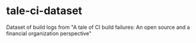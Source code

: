 # tale-ci-dataset
Dataset of build logs from "A tale of CI build failures: An open source and a financial organization perspective"
